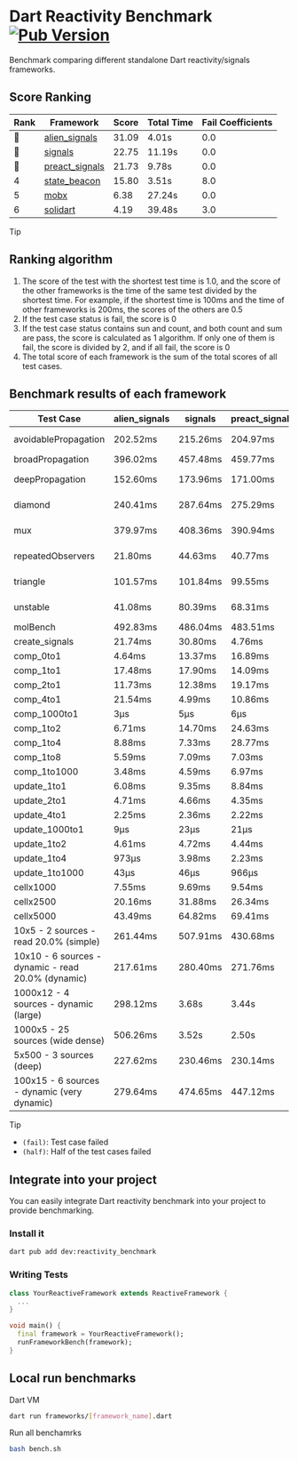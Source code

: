 # Dart Reactivity Benchmark [![Pub Version](https://img.shields.io/pub/v/reactivity_benchmark)](https://pub.dev/packages/reactivity_benchmark)

Benchmark comparing different standalone Dart reactivity/signals frameworks.

## Score Ranking

<!-- Rank Table -->
| Rank | Framework | Score | Total Time | Fail Coefficients |
|---|---|---|---|---|
| 🥇 | [alien_signals](https://pub.dev/packages/alien_signals) | 31.09 | 4.01s | 0.0 |
| 🥈 | [signals](https://pub.dev/packages/signals) | 22.75 | 11.19s | 0.0 |
| 🥉 | [preact_signals](https://pub.dev/packages/preact_signals) | 21.73 | 9.78s | 0.0 |
| 4 | [state_beacon](https://pub.dev/packages/state_beacon) | 15.80 | 3.51s | 8.0 |
| 5 | [mobx](https://pub.dev/packages/mobx) | 6.38 | 27.24s | 0.0 |
| 6 | [solidart](https://pub.dev/packages/solidart) | 4.19 | 39.48s | 3.0 |
<!-- Rank Table End -->

> [!TIP]
> ## Ranking algorithm
>
> 1. The score of the test with the shortest test time is 1.0, and the score of the other frameworks is the time of the same test divided by the shortest time. For example, if the shortest time is 100ms and the time of other frameworks is 200ms, the scores of the others are 0.5
> 2. If the test case status is fail, the score is 0
> 3. If the test case status contains sun and count, and both count and sum are pass, the score is calculated as 1 algorithm. If only one of them is fail, the score is divided by 2, and if all fail, the score is 0
> 4. The total score of each framework is the sum of the total scores of all test cases.

## Benchmark results of each framework

<!-- Benchmark Table -->
| Test Case | alien_signals | signals | preact_signals | solidart | state_beacon | mobx |
|---|---|---|---|---|---|---|
| avoidablePropagation | 202.52ms | 215.26ms | 204.97ms | 2.20s | 177.61ms (fail) | 2.34s |
| broadPropagation | 396.02ms | 457.48ms | 459.77ms | 5.47s | 6.58ms (fail) | 4.32s |
| deepPropagation | 152.60ms | 173.96ms | 171.00ms | 2.02s | 139.62ms (fail) | 1.53s |
| diamond | 240.41ms | 287.64ms | 275.29ms | 3.46s | 193.96ms (fail) | 2.44s |
| mux | 379.97ms | 408.36ms | 390.94ms | 2.03s | 194.05ms (fail) | 1.78s |
| repeatedObservers | 21.80ms | 44.63ms | 40.77ms | 213.05ms | 53.48ms (fail) | 241.73ms |
| triangle | 101.57ms | 101.84ms | 99.55ms | 1.14s | 76.83ms (fail) | 768.52ms |
| unstable | 41.08ms | 80.39ms | 68.31ms | 350.05ms | 343.70ms (fail) | 350.89ms |
| molBench | 492.83ms | 486.04ms | 483.51ms | 1.74s | 862μs | 587.35ms |
| create_signals | 21.74ms | 30.80ms | 4.76ms | 64.74ms | 69.98ms | 58.72ms |
| comp_0to1 | 4.64ms | 13.37ms | 16.89ms | 32.30ms | 53.78ms | 21.38ms |
| comp_1to1 | 17.48ms | 17.90ms | 14.09ms | 46.11ms | 52.52ms | 31.55ms |
| comp_2to1 | 11.73ms | 12.38ms | 19.17ms | 37.08ms | 33.79ms | 22.77ms |
| comp_4to1 | 21.54ms | 4.99ms | 10.86ms | 22.46ms | 17.70ms | 24.22ms |
| comp_1000to1 | 3μs | 5μs | 6μs | 2.26ms | 48μs | 15μs |
| comp_1to2 | 6.71ms | 14.70ms | 24.63ms | 27.82ms | 48.57ms | 32.78ms |
| comp_1to4 | 8.88ms | 7.33ms | 28.77ms | 29.64ms | 43.47ms | 17.89ms |
| comp_1to8 | 5.59ms | 7.09ms | 7.03ms | 24.12ms | 45.71ms | 19.65ms |
| comp_1to1000 | 3.48ms | 4.59ms | 6.97ms | 18.93ms | 40.16ms | 18.05ms |
| update_1to1 | 6.08ms | 9.35ms | 8.84ms | 42.73ms | 8.28ms | 28.23ms |
| update_2to1 | 4.71ms | 4.66ms | 4.35ms | 21.67ms | 8.49ms | 13.86ms |
| update_4to1 | 2.25ms | 2.36ms | 2.22ms | 10.75ms | 1.56ms | 7.24ms |
| update_1000to1 | 9μs | 23μs | 21μs | 115μs | 15μs | 71μs |
| update_1to2 | 4.61ms | 4.72ms | 4.44ms | 21.44ms | 3.83ms | 14.08ms |
| update_1to4 | 973μs | 3.98ms | 2.23ms | 10.94ms | 1.50ms | 6.77ms |
| update_1to1000 | 43μs | 46μs | 966μs | 232μs | 414μs | 178μs |
| cellx1000 | 7.55ms | 9.69ms | 9.54ms | 165.46ms | 5.34ms | 69.39ms |
| cellx2500 | 20.16ms | 31.88ms | 26.34ms | 508.01ms | 20.03ms | 246.25ms |
| cellx5000 | 43.49ms | 64.82ms | 69.41ms | 1.09s | 59.39ms | 552.56ms |
| 10x5 - 2 sources - read 20.0% (simple) | 261.44ms | 507.91ms | 430.68ms | 2.65s (half) | 258.44ms | 2.01s |
| 10x10 - 6 sources - dynamic - read 20.0% (dynamic) | 217.61ms | 280.40ms | 271.76ms | 2.32s (half) | 205.85ms | 1.52s |
| 1000x12 - 4 sources - dynamic (large) | 298.12ms | 3.68s | 3.44s | 4.08s (half) | 342.40ms | 1.80s |
| 1000x5 - 25 sources (wide dense) | 506.26ms | 3.52s | 2.50s | 4.89s (half) | 510.75ms | 3.52s |
| 5x500 - 3 sources (deep) | 227.62ms | 230.46ms | 230.14ms | 1.98s (half) | 232.67ms | 1.13s |
| 100x15 - 6 sources - dynamic (very dynamic) | 279.64ms | 474.65ms | 447.12ms | 2.76s (half) | 262.86ms | 1.70s |
<!-- Benchmark Table End -->

> [!TIP]
> - `(fail)`: Test case failed
> - `(half)`: Half of the test cases failed

## Integrate into your project

You can easily integrate Dart reactivity benchmark into your project to provide benchmarking.

### Install it

```bash
dart pub add dev:reactivity_benchmark
```

### Writing Tests

```dart
class YourReactiveFramework extends ReactiveFramework {
  ...
}

void main() {
  final framework = YourReactiveFramework();
  runFrameworkBench(framework);
}
```

## Local run benchmarks

Dart VM
```bash
dart run frameworks/[framework_name].dart
```

Run all benchamrks
```bash
bash bench.sh
```

